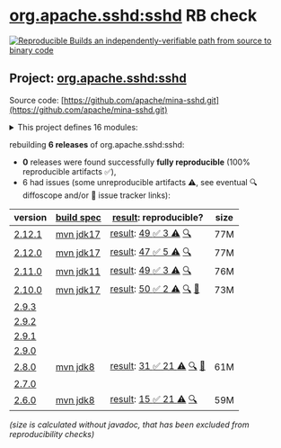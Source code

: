 [org.apache.sshd:sshd](https://central.sonatype.com/artifact/org.apache.sshd/sshd/versions) RB check
=======

[![Reproducible Builds](https://reproducible-builds.org/images/logos/rb.svg) an independently-verifiable path from source to binary code](https://reproducible-builds.org/)

## Project: [org.apache.sshd:sshd](https://central.sonatype.com/artifact/org.apache.sshd/sshd/versions)

Source code: [https://github.com/apache/mina-sshd.git](https://github.com/apache/mina-sshd.git)

<details><summary>This project defines 16 modules:</summary>

* [org.apache.sshd:apache-sshd](https://central.sonatype.com/artifact/org.apache.sshd/apache-sshd/2.12.1)
* [org.apache.sshd:sshd](https://central.sonatype.com/artifact/org.apache.sshd/sshd/2.12.1)
* [org.apache.sshd:sshd-cli](https://central.sonatype.com/artifact/org.apache.sshd/sshd-cli/2.12.1)
* [org.apache.sshd:sshd-common](https://central.sonatype.com/artifact/org.apache.sshd/sshd-common/2.12.1)
* [org.apache.sshd:sshd-contrib](https://central.sonatype.com/artifact/org.apache.sshd/sshd-contrib/2.12.1)
* [org.apache.sshd:sshd-core](https://central.sonatype.com/artifact/org.apache.sshd/sshd-core/2.12.1)
* [org.apache.sshd:sshd-git](https://central.sonatype.com/artifact/org.apache.sshd/sshd-git/2.12.1)
* [org.apache.sshd:sshd-ldap](https://central.sonatype.com/artifact/org.apache.sshd/sshd-ldap/2.12.1)
* [org.apache.sshd:sshd-mina](https://central.sonatype.com/artifact/org.apache.sshd/sshd-mina/2.12.1)
* [org.apache.sshd:sshd-netty](https://central.sonatype.com/artifact/org.apache.sshd/sshd-netty/2.12.1)
* [org.apache.sshd:sshd-openpgp](https://central.sonatype.com/artifact/org.apache.sshd/sshd-openpgp/2.12.1)
* [org.apache.sshd:sshd-osgi](https://central.sonatype.com/artifact/org.apache.sshd/sshd-osgi/2.12.1)
* [org.apache.sshd:sshd-putty](https://central.sonatype.com/artifact/org.apache.sshd/sshd-putty/2.12.1)
* [org.apache.sshd:sshd-scp](https://central.sonatype.com/artifact/org.apache.sshd/sshd-scp/2.12.1)
* [org.apache.sshd:sshd-sftp](https://central.sonatype.com/artifact/org.apache.sshd/sshd-sftp/2.12.1)
* [org.apache.sshd:sshd-spring-sftp](https://central.sonatype.com/artifact/org.apache.sshd/sshd-spring-sftp/2.12.1)
</details>

rebuilding **6 releases** of org.apache.sshd:sshd:
- **0** releases were found successfully **fully reproducible** (100% reproducible artifacts :white_check_mark:),
- 6 had issues (some unreproducible artifacts :warning:, see eventual :mag: diffoscope and/or :memo: issue tracker links):

| version | [build spec](/BUILDSPEC.md) | [result](https://reproducible-builds.org/docs/jvm/): reproducible? | size |
| -- | --------- | ------ | -- |
| [2.12.1](https://central.sonatype.com/artifact/org.apache.sshd/sshd/2.12.1/pom) | [mvn jdk17](sshd-2.12.1.buildspec) | [result](sshd-2.12.1.buildinfo): [49 :white_check_mark:  3 :warning:](sshd-2.12.1.buildcompare) [:mag:](sshd-2.12.1.diffoscope) | 77M |
| [2.12.0](https://central.sonatype.com/artifact/org.apache.sshd/sshd/2.12.0/pom) | [mvn jdk17](sshd-2.12.0.buildspec) | [result](sshd-2.12.0.buildinfo): [47 :white_check_mark:  5 :warning:](sshd-2.12.0.buildcompare) [:mag:](sshd-2.12.0.diffoscope) | 77M |
| [2.11.0](https://central.sonatype.com/artifact/org.apache.sshd/sshd/2.11.0/pom) | [mvn jdk11](sshd-2.11.0.buildspec) | [result](sshd-2.11.0.buildinfo): [49 :white_check_mark:  3 :warning:](sshd-2.11.0.buildcompare) [:mag:](sshd-2.11.0.diffoscope) | 76M |
| [2.10.0](https://central.sonatype.com/artifact/org.apache.sshd/sshd/2.10.0/pom) | [mvn jdk17](sshd-2.10.0.buildspec) | [result](sshd-2.10.0.buildinfo): [50 :white_check_mark:  2 :warning:](sshd-2.10.0.buildcompare) [:mag:](sshd-2.10.0.diffoscope) [:memo:](https://github.com/apache/mina-sshd/pull/378) | 73M |
| [2.9.3](https://central.sonatype.com/artifact/org.apache.sshd/sshd/2.9.3/pom) | | | |
| [2.9.2](https://central.sonatype.com/artifact/org.apache.sshd/sshd/2.9.2/pom) | | | |
| [2.9.1](https://central.sonatype.com/artifact/org.apache.sshd/sshd/2.9.1/pom) | | | |
| [2.9.0](https://central.sonatype.com/artifact/org.apache.sshd/sshd/2.9.0/pom) | | | |
| [2.8.0](https://central.sonatype.com/artifact/org.apache.sshd/sshd/2.8.0/pom) | [mvn jdk8](sshd-2.8.0.buildspec) | [result](sshd-2.8.0.buildinfo): [31 :white_check_mark:  21 :warning:](sshd-2.8.0.buildcompare) [:mag:](sshd-2.8.0.diffoscope) [:memo:](https://github.com/apache/mina-sshd/pull/271) | 61M |
| [2.7.0](https://central.sonatype.com/artifact/org.apache.sshd/sshd/2.7.0/pom) | | | |
| [2.6.0](https://central.sonatype.com/artifact/org.apache.sshd/sshd/2.6.0/pom) | [mvn jdk8](sshd-2.6.0.buildspec) | [result](sshd-2.6.0.buildinfo): [15 :white_check_mark:  21 :warning:](sshd-2.6.0.buildcompare) [:mag:](sshd-2.6.0.diffoscope) | 59M |

<i>(size is calculated without javadoc, that has been excluded from reproducibility checks)</i>
